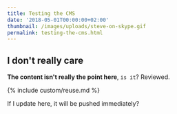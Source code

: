 ```yaml
---
title: Testing the CMS
date: '2018-05-01T00:00:00+02:00'
thumbnail: /images/uploads/steve-on-skype.gif
permalink: testing-the-cms.html
---
```

## I don't really care

**The content isn't really the point here**, `is it`? Reviewed.

{% include custom/reuse.md %}

If I update here, it will be pushed immediately?
